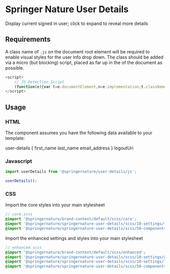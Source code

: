 # Springer Nature User Details

Display current signed in user; click to expand to reveal more details

## Requirements

A class name of `.js` on the document root element will be required to enable visual styles for the user info drop down. The class should be added via a micro (but blocking) script, placed as far up in the <head> of the document as possible.

```javascript
<script>
    // JS Detection Script
    (function(e){var t=e.documentElement,n=e.implementation;t.className='js';})(document)
</script>
```

## Usage

### HTML

The component assumes you have the following data available to your template:

user-details {
    first_name
    last_name
    email_address
}
logoutUri


### Javascript

```javascript
import userDetails from '@springernature/user-details/js';

userDetails();
```

### CSS

Import the core styles into your main stylesheet

```scss
// core.scss
@import '@springernature/brand-context/default/scss/core';
@import '@springernature/springernature-user-details/scss/10-settings/typography';
@import '@springernature/springernature-user-details/scss/50-components/core';
```

Import the enhanced settings and styles into your main stylesheet

```scss
// enhanced.scss
@import '@springernature/brand-context/default/scss/enhanced';
@import '@springernature/springernature-user-details/scss/10-settings/colours';
@import '@springernature/springernature-user-details/scss/10-settings/layout';
@import '@springernature/springernature-user-details/scss/50-components/enhanced';
```